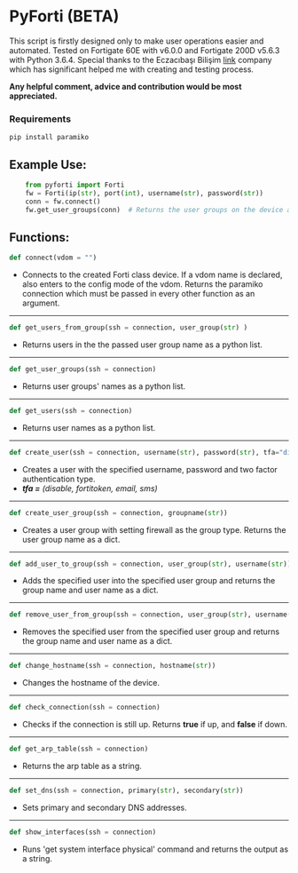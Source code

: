 # PyForti (BETA) 

This script is firstly designed only to make user operations easier and automated. Tested on Fortigate 60E with v6.0.0 and Fortigate 200D v5.6.3 with Python 3.6.4. Special thanks to the Eczacıbaşı Bilişim [link](https://www.ebi.com.tr/) company which has significant helped me with creating and testing process.


**Any helpful comment, advice and contribution would be most appreciated.** 

<h3>Requirements</h3>

`pip install paramiko`
 
 
<h2>Example Use:</h2>


    
```python
    from pyforti import Forti
    fw = Forti(ip(str), port(int), username(str), password(str))
    conn = fw.connect()
    fw.get_user_groups(conn)  # Returns the user groups on the device as a list.
```


<h2>Functions:</h2>

```python
def connect(vdom = "")
```
 - Connects to the created Forti class device. If a vdom name is declared, also enters to the config mode of the vdom. Returns the paramiko connection which must be passed in every other function as an argument.
 
 
 ----------
 ```python
 def get_users_from_group(ssh = connection, user_group(str) )
 ```


 - Returns users in the the passed user group name as a python list.
  ----------
  
 ```python
 def get_user_groups(ssh = connection)
 ```
  - Returns user groups' names as a python list.
  
  ---
  ```python
 def get_users(ssh = connection)
 ```
  - Returns user names as a python list.
  ---
   ```python
 def create_user(ssh = connection, username(str), password(str), tfa="disable")
 ```
  - Creates a user with the specified username, password and two factor authentication type.
  - ***tfa =** (disable, fortitoken, email, sms)*
  ---
   ```python
 def create_user_group(ssh = connection, groupname(str))
 ```
  - Creates a user group with setting firewall as the group type. Returns the user group name as a dict.
  ---
   ```python
 def add_user_to_group(ssh = connection, user_group(str), username(str))
 ```
  - Adds the specified user into the specified user group and returns the group name and user name as a dict.
  ---
   ```python
 def remove_user_from_group(ssh = connection, user_group(str), username(str))
 ```
  - Removes the specified user from the specified user group and returns the group name and user name as a dict.
  ---
  ```python
 def change_hostname(ssh = connection, hostname(str))
 ```
  - Changes the hostname of the device.
  ---
  ```python
 def check_connection(ssh = connection)
 ```
  - Checks if the connection is still up. Returns **true** if up, and **false** if down.
  ---
  ```python
 def get_arp_table(ssh = connection)
 ```
  - Returns the arp table as a string.
  ---
  ```python
 def set_dns(ssh = connection, primary(str), secondary(str))
 ```
  - Sets primary and secondary DNS addresses.
  ---
  ```python
 def show_interfaces(ssh = connection)
 ```
  - Runs 'get system interface physical' command and returns the output as a string.
 
